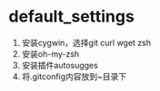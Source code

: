 # default_settings
1. 安装cygwin，选择git curl wget zsh
1. 安装oh-my-zsh
1. 安装插件autosugges
1. 将.gitconfig内容放到~目录下

